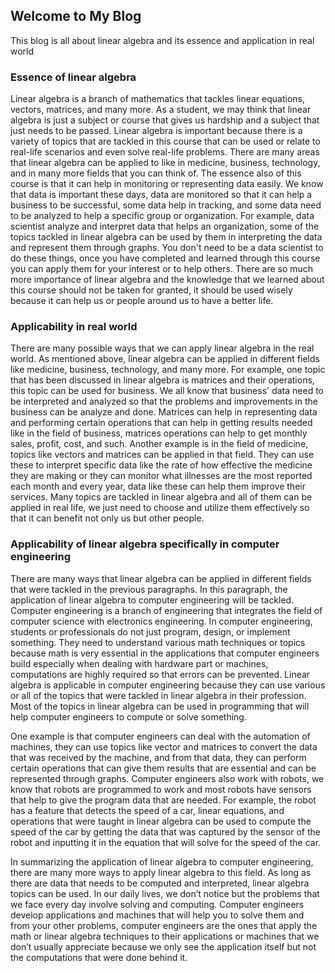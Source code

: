 ## Welcome to My Blog

This blog is all about linear algebra and its essence and application in real world

### Essence of linear algebra 

Linear algebra is a branch of mathematics that tackles linear equations, vectors, matrices, and many more. As a student, we may think that linear algebra is just a subject or course that gives us hardship and a subject that just needs to be passed. Linear algebra is important because there is a variety of topics that are tackled in this course that can be used or relate to real-life scenarios and even solve real-life problems. There are many areas that linear algebra can be applied to like in medicine, business, technology, and in many more fields that you can think of. The essence also of this course is that it can help in monitoring or representing data easily. We know that data is important these days, data are monitored so that it can help a business to be successful, some data help in tracking, and some data need to be analyzed to help a specific group or organization. For example, data scientist analyze and interpret data that helps an organization, some of the topics tackled in linear algebra can be used by them in interpreting the data and represent them through graphs. You don't need to be a data scientist to do these things, once you have completed and learned through this course you can apply them for your interest or to help others. There are so much more importance of linear algebra and the knowledge that we learned about this course should not be taken for granted, it should be used wisely because it can help us or people around us to have a better life. 


### Applicability in real world 

There are many possible ways that we can apply linear algebra in the real world. As mentioned above, linear algebra can be applied in different fields like medicine, business, technology, and many more. For example, one topic that has been discussed in linear algebra is matrices and their operations, this topic can be used for business. We all know that business' data need to be interpreted and analyzed so that the problems and improvements in the business can be analyze and done. Matrices can help in representing data and performing certain operations that can help in getting results needed like in the field of business, matrices operations can help to get monthly sales, profit, cost, and such. Another example is in the field of medicine, topics like vectors and matrices can be applied in that field. They can use these to interpret specific data like the rate of how effective the medicine they are making or they can monitor what illnesses are the most reported each month and every year, data like these can help them improve their services. Many topics are tackled in linear algebra and all of them can be applied in real life, we just need to choose and utilize them effectively so that it can benefit not only us but other people.



### Applicability of linear algebra specifically in computer engineering

There are many ways that linear algebra can be applied in different fields that were tackled in the previous paragraphs. In this paragraph, the application of linear algebra to computer engineering will be tackled. Computer engineering is a branch of engineering that integrates the field of computer science with electronics engineering. In computer engineering, students or professionals do not just program, design, or implement something. They need to understand various math techniques or topics because math is very essential in the applications that computer engineers build especially when dealing with hardware part or machines, computations are highly required so that errors can be prevented. Linear algebra is applicable in computer engineering because they can use various or all of the topics that were tackled in linear algebra in their profession. Most of the topics in linear algebra can be used in programming that will help computer engineers to compute or solve something. 

One example is that computer engineers can deal with the automation of machines, they can use topics like vector and matrices to convert the data that was received by the machine, and from that data, they can perform certain operations that can give them results that are essential and can be represented through graphs. Computer engineers also work with robots, we know that robots are programmed to work and most robots have sensors that help to give the program data that are needed. For example, the robot has a feature that detects the speed of a car, linear equations, and operations that were taught in linear algebra can be used to compute the speed of the car by getting the data that was captured by the sensor of the robot and inputting it in the equation that will solve for the speed of the car. 

In summarizing the application of linear algebra to computer engineering, there are many more ways to apply linear algebra to this field. As long as there are data that needs to be computed and interpreted, linear algebra topics can be used. In our daily lives, we don’t notice but the problems that we face every day involve solving and computing. Computer engineers develop applications and machines that will help you to solve them and from your other problems, computer engineers are the ones that apply the math or linear algebra techniques to their applications or machines that we don’t usually appreciate because we only see the application itself but not the computations that were done behind it.



